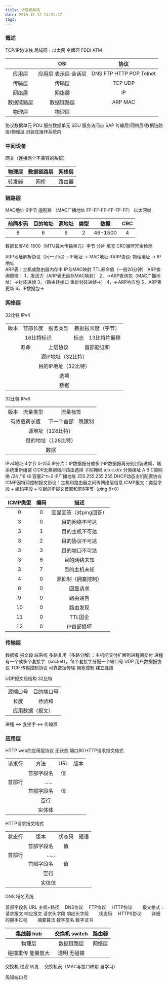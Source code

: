 ```yaml
---
title: 计算机网络
date: 2019-11-12 14:31:47
tags:
---
```

### 概述
TCP/IP协议栈
局域网：以太网 令牌环 FDDI ATM

&nbsp;| OSI| 协议
:-: | :-: | :-:
应用层 | 应用层 表示层 会话层 | DNS FTP HTTP POP Telnet
传输层 | 传输层 | TCP UDP
网络层 | 网络层 | IP
数据链路层 | 数据链路层 | ARP MAC
物理层 | 物理层 | &nbsp;

协议数据单元 PDU 服务数据单元 SDU 服务访问点 SAP
传输层/网络层/数据链路层/物理层 封装在操作系统内
### 中间设备
网关（连接两个不兼容的系统）

物理层 | 数据链路层 | 网络层 
:-: | :-: | :-: 
转发器 | 网桥 | 路由器 

### 链路层
MAC地址 6字节 适配器 （MAC广播地址 FF-FF-FF-FF-FF-FF）
以太网帧

前同步码 | 目的地址 | 源地址 | 类型 | 数据 | CRC 
:-: | :-: | :-: | :-: | :-: | :-:
8 | 6 | 6 | 2 | 46-1500 | 4

数据长度46-1500（MTU最大传输单元）字节 分片 填充
CRC循环冗余检测

ARP地址解析协议（同一子网）: IP地址 -> MAC地址
RARP协议: 物理地址 -> IP地址  
ARP表：主机或路由器内存中 IP与MAC映射 TTL寿命值（一般20分钟）
ARP查询原理：
1，发送方（ARP表无目标MAC映射）
2，->ARP查询包（MAC广播地址）->封装进帧
3，（路由转接口 重新封装进帧->）
4，<-ARP响应包
5，ARP表更新
6，IP数据包->

### 网络层
32比特
IPv4
<table>
    <tr>
        <td align="center">版本</td> 
        <td align="center">首部长度</td>
        <td align="center">服务类型</td> 
        <td colspan="2" align="center">数据报长度（字节）</td>
   </tr>
    <tr>
        <td colspan="3" align="center">16比特标识</td>
        <td colspan="1" align="center">标志</td>
        <td colspan="1" align="center">13比特片偏移</td>
    </tr>
    <tr>
        <td colspan="2" align="center">寿命</td> 
        <td colspan="1" align="center">上层协议</td> 
        <td colspan="2" align="center">首部验证和</td>    
    </tr>
    <tr>
        <td colspan="5" align="center">源IP地址（32比特）</td> 
    </tr>
    <tr>
        <td colspan="5" align="center">目的IP地址（32比特）</td> 
    </tr>
    <tr>
        <td colspan="5" align="center">选项</td> 
    </tr>
    <tr>
        <td colspan="5" align="center">数据</td> 
    </tr>
</table>
32比特
IPv6
<table>
    <tr>
        <td colspan="1" align="center">版本</td> 
        <td colspan="1" align="center">流量类型</td>
        <td colspan="3" align="center">流量标签</td> 
   </tr>
    <tr>
        <td colspan="3" align="center">有效载荷长度</td>
        <td colspan="1" align="center">下一个首部</td>
        <td colspan="1" align="center">跳限制</td>
    </tr>
    <tr>
        <td colspan="5" align="center">源地址（128比特）</td> 
    </tr>
    <tr>
        <td colspan="5" align="center">目的地址（128比特）</td> 
    </tr>
    <tr>
        <td colspan="5" align="center">数据</td> 
    </tr>
</table>

IPv4地址 4字节 0-255 
IP分片：IP数据报分成多个IP数据报再分别封装进帧，端系统重新组装
CIDR无类别域间路由选择 子网掩码 a.b.c.d/x
分类编址 A B C类网络 /24 /16 /8 
容量2^n-2 
IP广播地址 255.255.255.255
DHCP动态主机配置协议
ICMP因特网控制报文协议：主机和路由器之间传网络层信息
ICMP报文：类型字段 + 编码字段 + 引起的IP报文首部和前8字节（ping 8+0）

ICMP类型 | 编码 | 描述
:-: | :-: | :-: 
0 | 0 | 回显回答（对ping回答）
3 | 0 | 目的网络不可达
3 | 1 | 目的主机不可达
3 | 2 | 目的协议不可达
3 | 3 | 目的端口不可达
3 | 6 | 目的网络未知
3 | 7 | 目的主机未知
4 | 0 | 源抑制（拥塞控制）
8 | 0 | 回显请求
9 | 0 | 路由通告
10 | 0 | 路由发现
11 | 0 | TTL国企
12 | 0 | IP首部损坏

### 传输层
数据报 报文段
端系统
多路复用（多路分解）：主机间交付扩展到进程间交付
进程有一个或多个套接字（socket），每个套接字分配一个端口号
UDP 用户数据报协议
TCP 传输控制协议 可靠数据传输 拥塞控制 建立连接

UDP报文段结构
32比特
<table>
    <tr>
        <td colspan="1" align="center">源端口号</td> 
        <td colspan="1" align="center">目的端口号</td>
   </tr>
    <tr>
        <td colspan="1" align="center">长度</td>
        <td colspan="1" align="center">检验和</td>
    </tr>
    <tr>
        <td colspan="2" align="center">应用数据（报文）</td> 
    </tr>
</table>

进程 <-> 套接字 <-> 传输层
### 应用层
HTTP web的应用层协议 无状态 端口80
HTTP请求报文格式

<table>
    <tr>
        <td colspan="1" align="center">请求行</td> 
        <td colspan="1" align="center">方法</td>
        <td colspan="1" align="center">URL</td>
        <td colspan="1" align="center">版本</td>
   </tr>
    <tr>
        <td rowspan="3" align="center">首部行</td>
        <td colspan="1" align="center">首部字段名</td>
        <td colspan="1" align="center">值</td>
    </tr>
    <tr>
        <td colspan="2" align="center">......</td>
    </tr>
    <tr>
        <td colspan="1" align="center">首部字段名</td>
        <td colspan="1" align="center">值</td>
    </tr>
    <tr>
        <td colspan="4" align="center">空行</td>
    </tr>
    <tr>
        <td colspan="4" align="center">实体体</td>
    </tr>
</table>

HTTP请求报文格式

<table>
    <tr>
        <td colspan="1" align="center">状态行</td> 
        <td colspan="1" align="center">版本</td>
        <td colspan="1" align="center">状态码</td>
        <td colspan="1" align="center">短语</td>
   </tr>
    <tr>
        <td rowspan="3" align="center">首部行</td>
        <td colspan="1" align="center">首部字段名</td>
        <td colspan="1" align="center">值</td>
    </tr>
    <tr>
        <td colspan="2" align="center">......</td>
    </tr>
    <tr>
        <td colspan="1" align="center">首部字段名</td>
        <td colspan="1" align="center">值</td>
    </tr>
    <tr>
        <td colspan="4" align="center">空行</td>
    </tr>
    <tr>
        <td colspan="4" align="center">实体体</td>
    </tr>
</table>

DNS 域名系统

首部字段名
URL 主机+路径
&emsp;DNS协议
&emsp;FTP协议
&emsp;HTTP协议
&emsp;&emsp;报文格式：请求报文 响应报文 请求头字段 响应头字段
&emsp;&emsp;状态码
&emsp;HTTPS协议
&emsp;&emsp;详细的握手过程
&emsp;&emsp;摘要算法 数字签名 数字证书

集线器 hub | 交换机 switch | 路由器
:-: | :-: | :-: 
物理层 | 数据链路层 | 网络层
碰撞重传 能量放大 | 透明 无碰撞 | &nbsp;

交换机 过滤 转发 
&emsp;交换机表（MAC与接口映射 自学习）

周知端口号